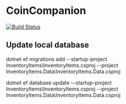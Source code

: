 # CoinCompanion
[![Build Status](https://dev.azure.com/alexgebhard/Coin%20Companion/_apis/build/status/a1g3.CoinCompanion?branchName=master)](https://dev.azure.com/alexgebhard/Coin%20Companion/_build/latest?definitionId=2&branchName=master)

## Update local database
dotnet ef migrations add <name> --startup-project InventoryItems\InventoryItems.csproj --project InventoryItems.Data\InventoryItems.Data.csproj

dotnet ef database update <name> --startup-project InventoryItems\InventoryItems.csproj --project InventoryItems.Data\InventoryItems.Data.csproj
